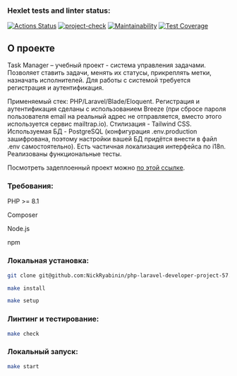 ### Hexlet tests and linter status:
[![Actions Status](https://github.com/NickRyabinin/php-laravel-developer-project-57/workflows/hexlet-check/badge.svg)](https://github.com/NickRyabinin/php-laravel-developer-project-57/actions)
[![project-check](https://github.com/NickRyabinin/php-laravel-developer-project-57/actions/workflows/project-check.yml/badge.svg)](https://github.com/NickRyabinin/php-laravel-developer-project-57/actions/workflows/project-check.yml)
[![Maintainability](https://api.codeclimate.com/v1/badges/2c8550d312b58654b076/maintainability)](https://codeclimate.com/github/NickRyabinin/php-laravel-developer-project-57/maintainability)
[![Test Coverage](https://api.codeclimate.com/v1/badges/2c8550d312b58654b076/test_coverage)](https://codeclimate.com/github/NickRyabinin/php-laravel-developer-project-57/test_coverage)

## О проекте

Task Manager – учебный проект - система управления задачами. Позволяет ставить задачи, менять их статусы, прикреплять метки, назначать исполнителей. Для работы с системой требуется регистрация и аутентификация.

Применяемый стек: PHP/Laravel/Blade/Eloquent. Регистрация и аутентификация сделаны с использованием Breeze (при сбросе пароля пользователя email на реальный адрес не отправляется, вместо этого используется сервис mailtrap.io). Стилизация - Tailwind CSS. Используемая БД - PostgreSQL (конфигурация .env.production зашифрована, поэтому настройки вашей БД придётся внести в файл .env самостоятельно). Есть частичная локализация интерфейса по i18n. Реализованы функциональные тесты.

Посмотреть задеплоенный проект можно [по этой ссылке](https://task-manager-k0gh.onrender.com).

### Требования:
PHP >= 8.1

Composer

Node.js

npm

### Локальная установка:
```bash
git clone git@github.com:NickRyabinin/php-laravel-developer-project-57.git

make install

make setup
```
### Линтинг и тестирование:
```bash
make check
```
### Локальный запуск:
```bash
make start
```
